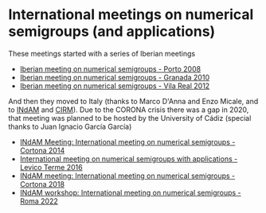 # International meetings on numerical semigroups (and applications)

These meetings started with a series of Iberian meetings

- [Iberian meeting on numerical semigroups - Porto 2008](https://cmup.fc.up.pt/cmup/ASA/numsgps_meeting/)
- [Iberian meeting on numerical semigroups - Granada 2010](https://www.ugr.es/local/imns2010)
- [Iberian meeting on numerical semigroups - Vila Real 2012](https://imns2012.utad.pt/)

And then they moved to Italy (thanks to Marco D'Anna and Enzo Micale, and to [INdAM](https://www.altamatematica.it/) and [CIRM](https://cirm.fbk.eu/)). Due to the CORONA crisis there was a gap in 2020, that meeting was planned to be hosted by the University of Cádiz (special thanks to Juan Ignacio García García) 

- [INdAM Meeting: International meeting on numerical semigroups - Cortona 2014](https://www.ugr.es/local/imns2010/2014)
- [International meeting on numerical semigroups with applications - Levico Terme 2016](https://www.ugr.es/local/imns2010/2016)
- [INdAM meeting: International meeting on numerical semigroups - Cortona 2018](https://www.ugr.es/local/imns2010/2018)
- [INdAM workshop: International meeting on numerical semigroups - Roma 2022](https://www.ugr.es/local/imns2010/2022)
